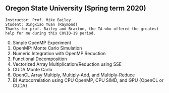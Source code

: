 ## Oregon State University (Spring term 2020)<br>
    Instructor: Prof. Mike Bailey
    Student: Qingxiao Yuan (Raymond)
    Thanks for prof. Bailey and Braxton, the TA who offered the greatest help for me during this COVID-19 period.

0. Simple OpenMP Experiment<br>
1. OpenMP: Monte Carlo Simulation<br>
2. Numeric Integration with OpenMP Reduction<br>
3. Functional Decomposition<br>
4. Vectorized Array Multiplication/Reduction using SSE<br>
5. CUDA Monte Carlo<br>
6. OpenCL Array Multiply, Multiply-Add, and Multiply-Reduce<br>
7. B) Autocorrelation using CPU OpenMP, CPU SIMD, and GPU {OpenCL or CUDA}<br>

